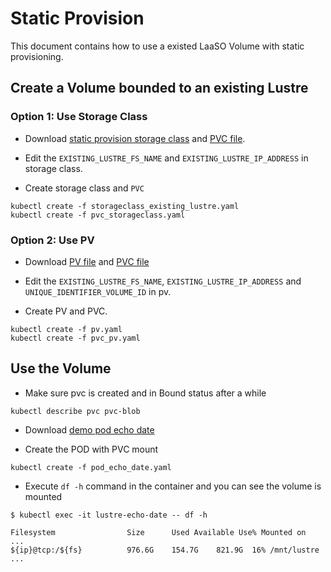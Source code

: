 # Static Provision

This document contains how to use a existed LaaSO Volume with static
provisioning.

## Create a Volume bounded to an existing Lustre

### Option 1: Use Storage Class

* Download
[static provision storage class](./examples/storageclass_existing_lustre.yaml)
and [PVC file](./examples/pvc_storageclass.yaml).

* Edit the `EXISTING_LUSTRE_FS_NAME` and `EXISTING_LUSTRE_IP_ADDRESS` in
storage class.

* Create storage class and `PVC`

```shell
kubectl create -f storageclass_existing_lustre.yaml
kubectl create -f pvc_storageclass.yaml
```

### Option 2: Use PV

* Download [PV file](./examples/pv.yaml) and
[PVC file](./examples/pvc_pv.yaml)

* Edit the `EXISTING_LUSTRE_FS_NAME`, `EXISTING_LUSTRE_IP_ADDRESS` and
`UNIQUE_IDENTIFIER_VOLUME_ID` in pv.

* Create PV and PVC.

```shell
kubectl create -f pv.yaml
kubectl create -f pvc_pv.yaml
```

## Use the Volume

* Make sure pvc is created and in Bound status after a while

```shell
kubectl describe pvc pvc-blob
```

* Download [demo pod echo date](./examples/pod_echo_date.yaml)

* Create the POD with PVC mount

```shell
kubectl create -f pod_echo_date.yaml
```

* Execute `df -h` command in the container and you can see the volume is
mounted

```shell
$ kubectl exec -it lustre-echo-date -- df -h

Filesystem                Size      Used Available Use% Mounted on
...
${ip}@tcp:/${fs}          976.6G    154.7G    821.9G  16% /mnt/lustre
...
```
